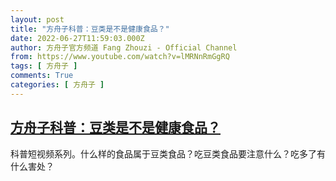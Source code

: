 ```yaml
---
layout: post
title: "方舟子科普：豆类是不是健康食品？"
date: 2022-06-27T11:59:03.000Z
author: 方舟子官方频道 Fang Zhouzi - Official Channel
from: https://www.youtube.com/watch?v=lMRNnRmGgRQ
tags: [ 方舟子 ]
comments: True
categories: [ 方舟子 ]
---
```

<!--1656331143000-->
[方舟子科普：豆类是不是健康食品？](https://www.youtube.com/watch?v=lMRNnRmGgRQ)
------

<div>
科普短视频系列。什么样的食品属于豆类食品？吃豆类食品要注意什么？吃多了有什么害处？
</div>
